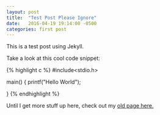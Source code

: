 ```yaml
---
layout: post
title:  "Test Post Please Ignore"
date:   2016-04-19 19:14:00 -0500
categories: first post
---
```

This is a test post using Jekyll.

Take a look at this cool code snippet:

{% highlight c %}
#include<stdio.h>

main()
{
    printf("Hello World");

}
{% endhighlight %}

Until I get more stuff up here, check out my [old page here.][old-page]

[old-page]: http://pages.cs.wisc.edu/~dakota
